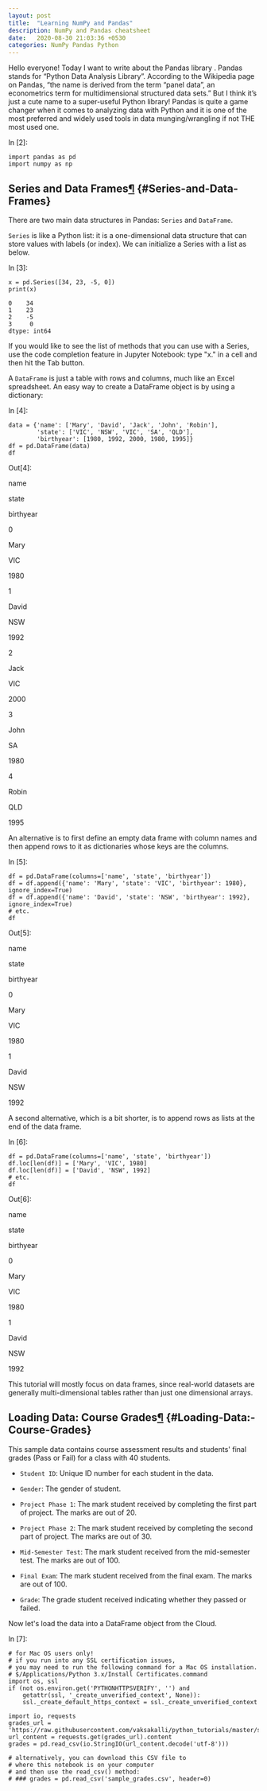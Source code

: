 ```yaml
---
layout: post
title:  "Learning NumPy and Pandas"
description: NumPy and Pandas cheatsheet
date:   2020-08-30 21:03:36 +0530
categories: NumPy Pandas Python
---
```



Hello everyone! Today I want to write about the Pandas library . Pandas stands for “Python Data Analysis Library”. According to the Wikipedia page on Pandas, “the name is derived from the term “panel data”, an econometrics term for multidimensional structured data sets.” But I think it’s just a cute name to a super-useful Python library!
Pandas is quite a game changer when it comes to analyzing data with Python and it is one of the most preferred and widely used tools in data munging/wrangling if not THE most used one.


In [2]:

    import pandas as pd
    import numpy as np

Series and Data Frames[¶](https://www.featureranking.com/tutorials/python-tutorials/pandas/#Series-and-Data-Frames) {#Series-and-Data-Frames}
-------------------------------------------------------------------------------------------------------------------

There are two main data structures in Pandas: `Series` and `DataFrame`.

`Series` is like a Python list: it is a one-dimensional data structure
that can store values with labels (or index). We can initialize a Series
with a list as below.

In [3]:

    x = pd.Series([34, 23, -5, 0])
    print(x)

    0    34
    1    23
    2    -5
    3     0
    dtype: int64

If you would like to see the list of methods that you can use with a
Series, use the code completion feature in Jupyter Notebook: type "x."
in a cell and then hit the Tab button.

A `DataFrame` is just a table with rows and columns, much like an Excel
spreadsheet. An easy way to create a DataFrame object is by using a
dictionary:

In [4]:

    data = {'name': ['Mary', 'David', 'Jack', 'John', 'Robin'],
            'state': ['VIC', 'NSW', 'VIC', 'SA', 'QLD'],
            'birthyear': [1980, 1992, 2000, 1980, 1995]}
    df = pd.DataFrame(data)
    df

Out[4]:

name

state

birthyear

0

Mary

VIC

1980

1

David

NSW

1992

2

Jack

VIC

2000

3

John

SA

1980

4

Robin

QLD

1995

An alternative is to first define an empty data frame with column names
and then append rows to it as dictionaries whose keys are the columns.

In [5]:

    df = pd.DataFrame(columns=['name', 'state', 'birthyear'])
    df = df.append({'name': 'Mary', 'state': 'VIC', 'birthyear': 1980}, ignore_index=True)
    df = df.append({'name': 'David', 'state': 'NSW', 'birthyear': 1992}, ignore_index=True)
    # etc.
    df

Out[5]:

name

state

birthyear

0

Mary

VIC

1980

1

David

NSW

1992

A second alternative, which is a bit shorter, is to append rows as lists
at the end of the data frame.

In [6]:

    df = pd.DataFrame(columns=['name', 'state', 'birthyear'])
    df.loc[len(df)] = ['Mary', 'VIC', 1980]
    df.loc[len(df)] = ['David', 'NSW', 1992]
    # etc.
    df

Out[6]:

name

state

birthyear

0

Mary

VIC

1980

1

David

NSW

1992

This tutorial will mostly focus on data frames, since real-world
datasets are generally multi-dimensional tables rather than just one
dimensional arrays.

Loading Data: Course Grades[¶](https://www.featureranking.com/tutorials/python-tutorials/pandas/#Loading-Data:-Course-Grades) {#Loading-Data:-Course-Grades}
-----------------------------------------------------------------------------------------------------------------------------

This sample data contains course assessment results and students' final
grades (Pass or Fail) for a class with 40 students.

-   `Student ID`: Unique ID number for each student in the data.

-   `Gender`: The gender of student.

-   `Project Phase 1`: The mark student received by completing the first
    part of project. The marks are out of 20.

-   `Project Phase 2`: The mark student received by completing the
    second part of project. The marks are out of 30.

-   `Mid-Semester Test`: The mark student received from the mid-semester
    test. The marks are out of 100.

-   `Final Exam`: The mark student received from the final exam. The
    marks are out of 100.

-   `Grade`: The grade student received indicating whether they passed
    or failed.

Now let's load the data into a DataFrame object from the Cloud.

In [7]:

    # for Mac OS users only!
    # if you run into any SSL certification issues, 
    # you may need to run the following command for a Mac OS installation.
    # $/Applications/Python 3.x/Install Certificates.command
    import os, ssl
    if (not os.environ.get('PYTHONHTTPSVERIFY', '') and
        getattr(ssl, '_create_unverified_context', None)): 
        ssl._create_default_https_context = ssl._create_unverified_context

    import io, requests
    grades_url = 'https://raw.githubusercontent.com/vaksakalli/python_tutorials/master/sample_grades.csv'
    url_content = requests.get(grades_url).content
    grades = pd.read_csv(io.StringIO(url_content.decode('utf-8')))

    # alternatively, you can download this CSV file to 
    # where this notebook is on your computer
    # and then use the read_csv() method:
    # ### grades = pd.read_csv('sample_grades.csv', header=0)



